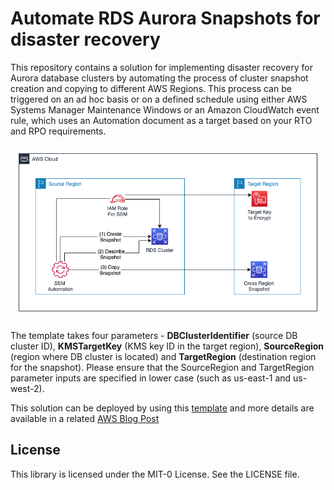 # Automate RDS Aurora Snapshots for disaster recovery

This repository contains a solution for implementing disaster recovery for Aurora database clusters by automating the process of cluster snapshot creation and copying to different AWS Regions. This process can be triggered on an ad hoc basis or on a defined schedule using either AWS Systems Manager Maintenance Windows or an Amazon CloudWatch event rule, which uses an Automation document as a target based on your RTO and RPO requirements.

![Architecture](diagram.png)

The template takes four parameters - **DBClusterIdentifier** (source DB cluster ID), **KMSTargetKey** (KMS key ID in the target region), **SourceRegion** (region where DB cluster is located) and **TargetRegion** (destination region for the snapshot). Please ensure that the SourceRegion and TargetRegion parameter inputs are specified in lower case (such as us-east-1 and us-west-2).

This solution can be deployed by using this [template](SSM_automation_execute_script_CFN.yaml) and more details are available in a related [AWS Blog Post](https://aws.amazon.com/blogs/mt/automate-rds-aurora-snapshots-for-disaster-recovery/)

## License

This library is licensed under the MIT-0 License. See the LICENSE file.
